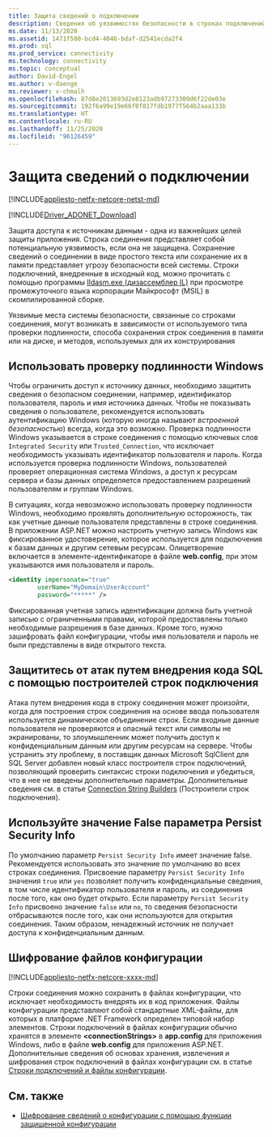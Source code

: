 ```yaml
---
title: Защита сведений о подключении
description: Сведения об уязвимостях безопасности в строках подключений, которые могут возникнуть из-за особенностей их создания и сохранения, а также о типах аутентификации.
ms.date: 11/13/2020
ms.assetid: 1471f580-bcd4-4046-bdaf-d2541ecda2f4
ms.prod: sql
ms.prod_service: connectivity
ms.technology: connectivity
ms.topic: conceptual
author: David-Engel
ms.author: v-daenge
ms.reviewer: v-chmalh
ms.openlocfilehash: 87d8e2013693d2e8123adb97273309d6f22de03e
ms.sourcegitcommit: 192f6a99e19e66f0f817fdb1977f564b2aaa133b
ms.translationtype: HT
ms.contentlocale: ru-RU
ms.lasthandoff: 11/25/2020
ms.locfileid: "96126459"
---
```

# <a name="protecting-connection-information"></a>Защита сведений о подключении

[!INCLUDE[appliesto-netfx-netcore-netst-md](../../includes/appliesto-netfx-netcore-netst-md.md)]

[!INCLUDE[Driver_ADONET_Download](../../includes/driver_adonet_download.md)]

Защита доступа к источникам данным - одна из важнейших целей защиты приложения. Строка соединения представляет собой потенциальную уязвимость, если она не защищена. Сохранение сведений о соединении в виде простого текста или сохранение их в памяти представляет угрозу безопасности всей системы. Строки подключений, внедренные в исходный код, можно прочитать с помощью программы [Ildasm.exe (дизассемблер IL)](/dotnet/docs/framework/tools/ildasm-exe-il-disassembler.md) при просмотре промежуточного языка корпорации Майкрософт (MSIL) в скомпилированной сборке.

Уязвимые места системы безопасности, связанные со строками соединения, могут возникать в зависимости от используемого типа проверки подлинности, способа сохранения строк соединения в памяти или на диске, и методов, используемых для их конструирования 

## <a name="use-windows-authentication"></a>Использовать проверку подлинности Windows

Чтобы ограничить доступ к источнику данных, необходимо защитить сведения о безопасном соединении, например, идентификатор пользователя, пароль и имя источника данных. Чтобы не показывать сведения о пользователе, рекомендуется использовать аутентификацию Windows (которую иногда называют *встроенной безопасностью*) всегда, когда это возможно. Проверка подлинности Windows указывается в строке соединения с помощью ключевых слов `Integrated Security` или `Trusted_Connection`, что исключает необходимость указывать идентификатор пользователя и пароль. Когда используется проверка подлинности Windows, пользователей проверяет операционная система Windows, а доступ к ресурсам сервера и базы данных определяется предоставлением разрешений пользователям и группам Windows.

В ситуациях, когда невозможно использовать проверку подлинности Windows, необходимо проявлять дополнительную осторожность, так как учетные данные пользователя представлены в строке соединения. В приложении ASP.NET можно настроить учетную запись Windows как фиксированное удостоверение, которое используется для подключения к базам данных и другим сетевым ресурсам. Олицетворение включается в элементе-идентификаторе в файле **web.config**, при этом указываются имя пользователя и пароль.

```xml  
<identity impersonate="true"
        userName="MyDomain\UserAccount"
        password="*****" />  
```  

Фиксированная учетная запись идентификации должна быть учетной записью с ограниченными правами, которой предоставлены только необходимые разрешения в базе данных. Кроме того, нужно зашифровать файл конфигурации, чтобы имя пользователя и пароль не были представлены в виде открытого текста.

## <a name="avoid-injection-attacks-with-connection-string-builders"></a>Защититесь от атак путем внедрения кода SQL с помощью построителей строк подключения

Атака путем внедрения кода в строку соединения может произойти, когда для построения строк соединения на основе ввода пользователя используется динамическое объединение строк. Если входные данные пользователя не проверяются и опасный текст или символы не экранированы, то злоумышленник может получить доступ к конфиденциальным данным или другим ресурсам на сервере. Чтобы устранить эту проблему, в поставщик данных Microsoft SqlClient для SQL Server добавлен новый класс построителя строк подключений, позволяющий проверить синтаксис строки подключения и убедиться, что в нее не введены дополнительные параметры. Дополнительные сведения см. в статье [Connection String Builders](connection-string-builders.md) (Построители строк подключения).

## <a name="use-persist-security-infofalse"></a>Используйте значение False параметра Persist Security Info

По умолчанию параметр `Persist Security Info` имеет значение false. Рекомендуется использовать это значение по умолчанию во всех строках соединения. Присвоение параметру `Persist Security Info` значения `true` или `yes` позволяет получить конфиденциальные сведения, в том числе идентификатор пользователя и пароль, из соединения после того, как оно будет открыто. Если параметру `Persist Security Info` присвоено значение `false` или `no`, то сведения безопасности отбрасываются после того, как они используются для открытия соединения. Таким образом, ненадежный источник не получает доступа к конфиденциальным данным.

## <a name="encrypt-configuration-files"></a>Шифрование файлов конфигурации

[!INCLUDE[appliesto-netfx-netcore-xxxx-md](../../includes/appliesto-netfx-netcore-xxxx-md.md)]

Строки соединения можно сохранить в файлах конфигурации, что исключает необходимость внедрять их в код приложения. Файлы конфигурации представляют собой стандартные XML-файлы, для которых в платформе .NET Framework определен типовой набор элементов. Строки подключений в файлах конфигурации обычно хранятся в элементе **\<connectionStrings>** в **app.config** для приложения Windows, либо в файле **web.config** для приложения ASP.NET. Дополнительные сведения об основах хранения, извлечения и шифрования строк подключений в файлах конфигурации см. в статье [Строки подключений и файлы конфигурации](connection-strings-and-configuration-files.md).

## <a name="see-also"></a>См. также

- [Шифрование сведений о конфигурации с помощью функции защищенной конфигурации](/previous-versions/aspnet/53tyfkaw(v=vs.100))
